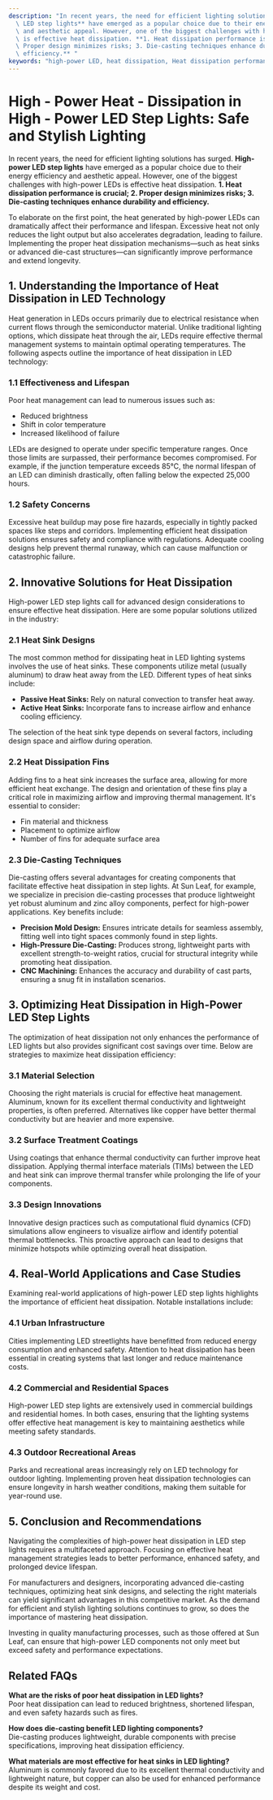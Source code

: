 ```yaml
---
description: "In recent years, the need for efficient lighting solutions has surged. **High-power\
  \ LED step lights** have emerged as a popular choice due to their energy efficiency\
  \ and aesthetic appeal. However, one of the biggest challenges with high-power LEDs\
  \ is effective heat dissipation. **1. Heat dissipation performance is crucial; 2.\
  \ Proper design minimizes risks; 3. Die-casting techniques enhance durability and\
  \ efficiency.** "
keywords: "high-power LED, heat dissipation, Heat dissipation performance, Die casting process"
---
```

# High - Power Heat - Dissipation in High - Power LED Step Lights: Safe and Stylish Lighting

In recent years, the need for efficient lighting solutions has surged. **High-power LED step lights** have emerged as a popular choice due to their energy efficiency and aesthetic appeal. However, one of the biggest challenges with high-power LEDs is effective heat dissipation. **1. Heat dissipation performance is crucial; 2. Proper design minimizes risks; 3. Die-casting techniques enhance durability and efficiency.** 

To elaborate on the first point, the heat generated by high-power LEDs can dramatically affect their performance and lifespan. Excessive heat not only reduces the light output but also accelerates degradation, leading to failure. Implementing the proper heat dissipation mechanisms—such as heat sinks or advanced die-cast structures—can significantly improve performance and extend longevity.

## **1. Understanding the Importance of Heat Dissipation in LED Technology**

Heat generation in LEDs occurs primarily due to electrical resistance when current flows through the semiconductor material. Unlike traditional lighting options, which dissipate heat through the air, LEDs require effective thermal management systems to maintain optimal operating temperatures. The following aspects outline the importance of heat dissipation in LED technology:

### **1.1 Effectiveness and Lifespan**

Poor heat management can lead to numerous issues such as:

- Reduced brightness
- Shift in color temperature
- Increased likelihood of failure

LEDs are designed to operate under specific temperature ranges. Once those limits are surpassed, their performance becomes compromised. For example, if the junction temperature exceeds 85°C, the normal lifespan of an LED can diminish drastically, often falling below the expected 25,000 hours.

### **1.2 Safety Concerns**

Excessive heat buildup may pose fire hazards, especially in tightly packed spaces like steps and corridors. Implementing efficient heat dissipation solutions ensures safety and compliance with regulations. Adequate cooling designs help prevent thermal runaway, which can cause malfunction or catastrophic failure.

## **2. Innovative Solutions for Heat Dissipation**

High-power LED step lights call for advanced design considerations to ensure effective heat dissipation. Here are some popular solutions utilized in the industry:

### **2.1 Heat Sink Designs**

The most common method for dissipating heat in LED lighting systems involves the use of heat sinks. These components utilize metal (usually aluminum) to draw heat away from the LED. Different types of heat sinks include:

- **Passive Heat Sinks:** Rely on natural convection to transfer heat away.
- **Active Heat Sinks:** Incorporate fans to increase airflow and enhance cooling efficiency.

The selection of the heat sink type depends on several factors, including design space and airflow during operation.

### **2.2 Heat Dissipation Fins**

Adding fins to a heat sink increases the surface area, allowing for more efficient heat exchange. The design and orientation of these fins play a critical role in maximizing airflow and improving thermal management. It's essential to consider:

- Fin material and thickness
- Placement to optimize airflow
- Number of fins for adequate surface area

### **2.3 Die-Casting Techniques**

Die-casting offers several advantages for creating components that facilitate effective heat dissipation in step lights. At Sun Leaf, for example, we specialize in precision die-casting processes that produce lightweight yet robust aluminum and zinc alloy components, perfect for high-power applications. Key benefits include:

- **Precision Mold Design:** Ensures intricate details for seamless assembly, fitting well into tight spaces commonly found in step lights.
- **High-Pressure Die-Casting:** Produces strong, lightweight parts with excellent strength-to-weight ratios, crucial for structural integrity while promoting heat dissipation.
- **CNC Machining:** Enhances the accuracy and durability of cast parts, ensuring a snug fit in installation scenarios.

## **3. Optimizing Heat Dissipation in High-Power LED Step Lights**

The optimization of heat dissipation not only enhances the performance of LED lights but also provides significant cost savings over time. Below are strategies to maximize heat dissipation efficiency:

### **3.1 Material Selection**

Choosing the right materials is crucial for effective heat management. Aluminum, known for its excellent thermal conductivity and lightweight properties, is often preferred. Alternatives like copper have better thermal conductivity but are heavier and more expensive.

### **3.2 Surface Treatment Coatings**

Using coatings that enhance thermal conductivity can further improve heat dissipation. Applying thermal interface materials (TIMs) between the LED and heat sink can improve thermal transfer while prolonging the life of your components.

### **3.3 Design Innovations**

Innovative design practices such as computational fluid dynamics (CFD) simulations allow engineers to visualize airflow and identify potential thermal bottlenecks. This proactive approach can lead to designs that minimize hotspots while optimizing overall heat dissipation.

## **4. Real-World Applications and Case Studies**

Examining real-world applications of high-power LED step lights highlights the importance of efficient heat dissipation. Notable installations include:

### **4.1 Urban Infrastructure**

Cities implementing LED streetlights have benefitted from reduced energy consumption and enhanced safety. Attention to heat dissipation has been essential in creating systems that last longer and reduce maintenance costs.

### **4.2 Commercial and Residential Spaces**

High-power LED step lights are extensively used in commercial buildings and residential homes. In both cases, ensuring that the lighting systems offer effective heat management is key to maintaining aesthetics while meeting safety standards.

### **4.3 Outdoor Recreational Areas**

Parks and recreational areas increasingly rely on LED technology for outdoor lighting. Implementing proven heat dissipation technologies can ensure longevity in harsh weather conditions, making them suitable for year-round use.

## **5. Conclusion and Recommendations**

Navigating the complexities of high-power heat dissipation in LED step lights requires a multifaceted approach. Focusing on effective heat management strategies leads to better performance, enhanced safety, and prolonged device lifespan. 

For manufacturers and designers, incorporating advanced die-casting techniques, optimizing heat sink designs, and selecting the right materials can yield significant advantages in this competitive market. As the demand for efficient and stylish lighting solutions continues to grow, so does the importance of mastering heat dissipation.

Investing in quality manufacturing processes, such as those offered at Sun Leaf, can ensure that high-power LED components not only meet but exceed safety and performance expectations. 

## Related FAQs

**What are the risks of poor heat dissipation in LED lights?**  
Poor heat dissipation can lead to reduced brightness, shortened lifespan, and even safety hazards such as fires.

**How does die-casting benefit LED lighting components?**  
Die-casting produces lightweight, durable components with precise specifications, improving heat dissipation efficiency.

**What materials are most effective for heat sinks in LED lighting?**  
Aluminum is commonly favored due to its excellent thermal conductivity and lightweight nature, but copper can also be used for enhanced performance despite its weight and cost.

